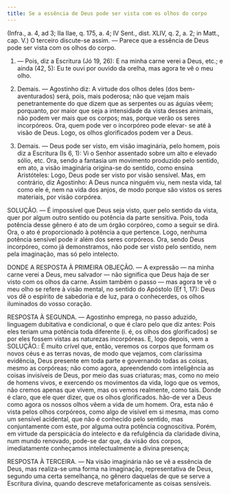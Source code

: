 ```yaml
---
title: Se a essência de Deus pode ser vista com os olhos do corpo
---
```


(Infra., a. 4, ad 3; IIa IIae, q. 175, a. 4; IV Sent., dist. XLIV, q. 2, a. 2; in Matt., cap. V.)
  O terceiro discute-se assim. — Parece que a essência de Deus pode ser vista com os olhos do corpo.  

1. — Pois, diz a Escritura (Jó 19, 26): E na minha carne verei a Deus, etc.; e ainda (42, 5): Eu te ouvi por ouvido da orelha, mas agora te vê o meu olho.  

2. Demais. — Agostinho diz: A virtude dos olhos deles (dos bem-aventurados) será, pois, mais poderosa; não que vejam mais penetrantemente do que dizem que as serpentes ou as águias vêem; porquanto, por maior que seja a intensidade da vista desses animais, não podem ver mais que os corpos; mas, porque verão os seres incorpóreos. Ora, quem pode ver o incorpóreo pode elevar- se até à visão de Deus. Logo, os olhos glorificados podem ver a Deus.  

3. Demais. — Deus pode ser visto, em visão imaginária, pelo homem, pois diz a Escritura (Is 6, 1): Vi o Senhor assentado sobre um alto e elevado sólio, etc. Ora, sendo a fantasia um movimento produzido pelo sentido, em ato, a visão imaginária origina-se do sentido, como ensina Aristóteles: Logo, Deus pode ser visto por visão sensível.  Mas, em contrário, diz Agostinho: A Deus nunca ninguém viu, nem nesta vida, tal como ele é, nem na vida dos anjos, de modo porque são vistos os seres materiais, por visão corpórea.  

SOLUÇÃO. — É impossível que Deus seja visto, quer pelo sentido da vista, quer por algum outro sentido ou potência da parte sensitiva. Pois, toda potência desse gênero é ato de um órgão corpóreo, como a seguir se dirá. Ora, o ato é proporcionado à potência a que pertence. Logo, nenhuma potência sensível pode ir além dos seres corpóreos. Ora, sendo Deus incorpóreo, como já demonstramos, não pode ser visto pelo sentido, nem pela imaginação, mas só pelo intelecto.  

DONDE A RESPOSTA À PRIMEIRA OBJEÇÃO. — A expressão — na minha carne verei a Deus, meu salvador — não significa que Deus haja de ser visto com os olhos da carne. Assim também o passo — mas agora te vê o meu olho se refere à visão mental, no sentido do Apóstolo (Ef 1, 17): Deus vos dê o espírito de sabedoria e de luz, para o conhecerdes, os olhos iluminados do vosso coração.  

RESPOSTA À SEGUNDA. — Agostinho emprega, no passo aduzido, linguagem dubitativa e condicional, o que é claro pelo que diz antes: Pois eles teriam uma potência toda diferente (i. é, os olhos dos glorificados) se por eles fossem vistas as naturezas incorpóreas. E, logo depois, vem a SOLUÇÃO.: É muito crível que, então, veremos os corpos que formam os novos céus e as terras novas, de modo que vejamos, com claríssima evidência, Deus presente em toda parte e governando todas as coisas, mesmo as corpóreas; não como agora, apreendendo com inteligência as coisas invisíveis de Deus, por meio das suas criaturas; mas, como no meio de homens vivos, e exercendo os movimentos da vida, logo que os vemos, não cremos apenas que vivem, mas os vemos realmente, como tais. Donde é claro, que ele quer dizer, que os olhos glorificados. hão-de ver a Deus como agora os nossos olhos vêem a vida de um homem. Ora, esta não é vista pelos olhos corpóreos, como algo de visível em si mesma, mas como um sensível acidental, que não é conhecido pelo sentido, mas conjuntamente com este, por alguma outra potência cognoscitiva. Porém, em virtude da perspicácia do intelecto e da refulgência da claridade divina, num mundo renovado, pode-se dar que, da visão dos corpos, imediatamente conheçamos intelectualmente a divina presença;  

RESPOSTA À TERCEIRA. — Na visão imaginária não se vê a essência de Deus, mas realiza-se uma forma na imaginação, representativa de Deus, segundo uma certa semelhança, no gênero daquelas de que se serve a Escritura divina, quando descreve metaforicamente as coisas sensíveis.